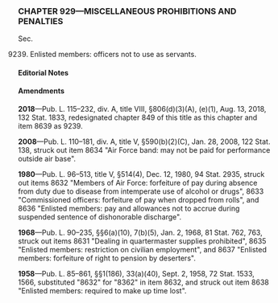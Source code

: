### **CHAPTER 929—MISCELLANEOUS PROHIBITIONS AND PENALTIES** ###

Sec.

9239. Enlisted members: officers not to use as servants.

#### **Editorial Notes** ####

#### Amendments ####

**2018**—Pub. L. 115–232, div. A, title VIII, §806(d)(3)(A), (e)(1), Aug. 13, 2018, 132 Stat. 1833, redesignated chapter 849 of this title as this chapter and item 8639 as 9239.

**2008**—Pub. L. 110–181, div. A, title V, §590(b)(2)(C), Jan. 28, 2008, 122 Stat. 138, struck out item 8634 "Air Force band: may not be paid for performance outside air base".

**1980**—Pub. L. 96–513, title V, §514(4), Dec. 12, 1980, 94 Stat. 2935, struck out items 8632 "Members of Air Force: forfeiture of pay during absence from duty due to disease from intemperate use of alcohol or drugs", 8633 "Commissioned officers: forfeiture of pay when dropped from rolls", and 8636 "Enlisted members: pay and allowances not to accrue during suspended sentence of dishonorable discharge".

**1968**—Pub. L. 90–235, §§6(a)(10), 7(b)(5), Jan. 2, 1968, 81 Stat. 762, 763, struck out items 8631 "Dealing in quartermaster supplies prohibited", 8635 "Enlisted members: restriction on civilian employment", and 8637 "Enlisted members: forfeiture of right to pension by deserters".

**1958**—Pub. L. 85–861, §§1(186), 33(a)(40), Sept. 2, 1958, 72 Stat. 1533, 1566, substituted "8632" for "8362" in item 8632, and struck out item 8638 "Enlisted members: required to make up time lost".